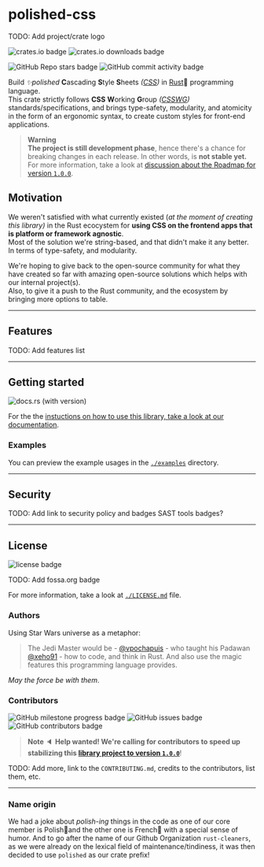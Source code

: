 # polished-css

TODO: Add project/crate logo

![crates.io badge](https://img.shields.io/crates/v/polished-css?style=for-the-badge&link=https%3A%2F%2Fcrates.io%2Fcrates%2Fpolished-css?logo=rust)
![crates.io downloads badge](https://img.shields.io/crates/d/polished-css?style=for-the-badge)

![GitHub Repo stars badge](https://img.shields.io/github/stars/rust-cleaners/polished-css?style=for-the-badge&logo=github&link=https%3A%2F%2Fgithub.com%2Frust-cleaners%2Fpolished-css)
![GitHub commit activity badge](https://img.shields.io/github/commit-activity/m/rust-cleaners/polished-css?style=for-the-badge&logo=github)

Build _✨polished_ **C**ascading **S**tyle **S**heets _([CSS])_ in [Rust]🦀 programming language.\
This crate strictly follows **CSS** **W**orking **G**roup _([CSSWG])_ standards/specifications,
and brings type-safety, modularity, and atomicity in the form of an ergonomic syntax,
to create custom styles for front-end applications.

[css]: https://developer.mozilla.org/en-US/docs/Web/CSS
[rust]: https://github.com/rust-lang/rust
[csswg]: https://github.com/w3c/csswg-drafts

> **Warning**\
> **The project is still development phase**, hence there's a chance for breaking changes in each release.
> In other words, is **not stable yet.**\
> For more information, take a look at [discussion about the Roadmap for version `1.0.0`](https://github.com/rust-cleaners/polished-css/discussions/2).

## Motivation

We weren't satisfied with what currently existed (_at the moment of creating this library)_
in the Rust ecocystem for **using CSS on the frontend apps that is platform or framework agnostic**.\
Most of the solution we're string-based, and that didn't make it any better. In terms of type-safety,
and modularity.

We're hoping to give back to the open-source community for what they have created so far
with amazing open-source solutions which helps with our internal project(s).\
Also, to give it a push to the Rust community, and the ecosystem by bringing more options to table.

---

## Features

TODO: Add features list

---

## Getting started

![docs.rs (with version)](https://img.shields.io/docsrs/polished-css/latest?style=for-the-badge&logo=rust)

For the the [instuctions on how to use this library, take a look at our documentation](https://docs.rs/polished_css/latest/polished_css/).

### Examples

You can preview the example usages in the [`./examples`](./examples/) directory.

---

## Security

TODO: Add link to security policy and badges SAST tools badges?

---

## License

![license badge](https://img.shields.io/github/license/rust-cleaners/polished-css?style=for-the-badge&link=https%3A%2F%2Fgithub.com%2Frust-cleaners%2Fpolished-css%2Fblob%2Fmain%2FLICENSE.md)

TODO: Add fossa.org badge

For more information, take a look at [`./LICENSE.md`](/LICENSE.md) file.

### Authors

Using Star Wars universe as a metaphor:

> The Jedi Master would be - [@vpochapuis](https://github.com/vpochapuis) - who taught his Padawan
> [@xeho91](https://github.com/xeho91) - how to code, and think in Rust. And also use the magic features this programming
> language provides.

_May the force be with them_.

### Contributors

![GitHub milestone progress badge](https://img.shields.io/github/milestones/progress-percent/rust-cleaners/polished-css/1?style=for-the-badge&logo=github&link=https%3A%2F%2Fgithub.com%2Frust-cleaners%2Fpolished-css%2Fdiscussions%2F2)
![GitHub issues badge](https://img.shields.io/github/issues/rust-cleaners/polished-css?style=for-the-badge&logo=github&link=https%3A%2F%2Fgithub.com%2Frust-cleaners%2Fissues)
![GitHub contributors badge](https://img.shields.io/github/contributors-anon/rust-cleaners/polished-css?style=for-the-badge&logo=github&link=https%3A%2F%2Fgithub.com%2Frust-cleaners%2F.github%2Fmain%2FCONTRIBUTING.md)

> **Note**
> 🔈 **Help wanted! We're calling for contributors to speed up stabilizing this [library project to version `1.0.0`](https://github.com/rust-cleaners/polished-css/milestone/1)**!

TODO: Add more, link to the `CONTRIBUTING.md`, credits to the contributors, list them, etc.

---

### Name origin

We had a joke about _polish-ing_ things in the code as one of our core member
is Polish🪽and the other one is French🥖 with a special sense of humor.
And to go after the name of our Github Organization `rust-cleaners`,
as we were already on the lexical field of maintenance/tindiness,
it was then decided to use `polished` as our crate prefix!
